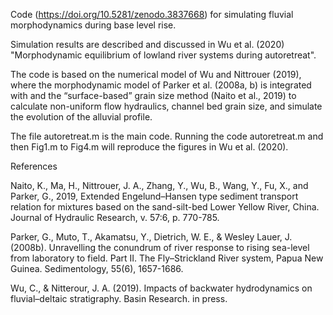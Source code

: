 Code (https://doi.org/10.5281/zenodo.3837668) for simulating fluvial morphodynamics during base level rise.

Simulation results are described and discussed in Wu et al. (2020) "Morphodynamic equilibrium of lowland river systems during autoretreat".

The code is based on the numerical model of Wu and Nittrouer (2019), where the morphodynamic model of Parker et al. (2008a, b) is integrated with and the “surface-based” grain size method (Naito et al., 2019) to calculate non-uniform flow hydraulics, channel bed grain size, and simulate the evolution of the alluvial profile.

The file autoretreat.m is the main code. Running the code autoretreat.m and then Fig1.m to Fig4.m will reproduce the figures in Wu et al. (2020).

References

Naito, K., Ma, H., Nittrouer, J. A., Zhang, Y., Wu, B., Wang, Y., Fu, X., and Parker, G., 2019, Extended Engelund–Hansen type sediment transport relation for mixtures based on the sand-silt-bed Lower Yellow River, China. Journal of Hydraulic Research, v. 57:6, p. 770-785.

Parker, G., Muto, T., Akamatsu, Y., Dietrich, W. E., & Wesley Lauer, J. (2008b). Unravelling the conundrum of river response to rising sea-level from laboratory to field. Part II. The Fly–Strickland River system, Papua New Guinea. Sedimentology, 55(6), 1657-1686.

Wu, C., & Nitterour, J. A. (2019). Impacts of backwater hydrodynamics on fluvial–deltaic stratigraphy. Basin Research. in press.
